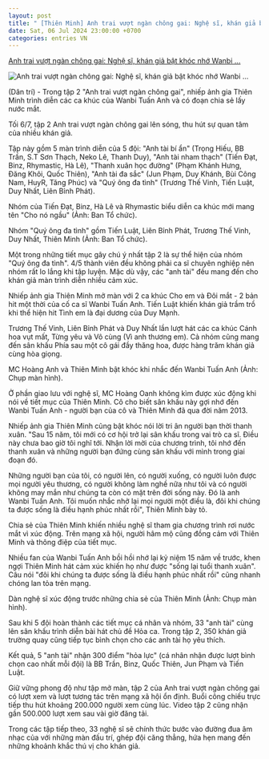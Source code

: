 ```yaml
---
layout: post
title: " [Thiên Minh] Anh trai vượt ngàn chông gai: Nghệ sĩ, khán giả bật khóc nhớ Wanbi ..."
date: Sat, 06 Jul 2024 23:00:00 +0700
categories: entries VN
---
```

[Anh trai vượt ngàn chông gai: Nghệ sĩ, khán giả bật khóc nhớ Wanbi ...](https://dantri.com.vn/giai-tri/anh-trai-vuot-ngan-chong-gai-nghe-si-khan-gia-bat-khoc-nho-wanbi-tuan-anh-20240707001754782.htm)

![Anh trai vượt ngàn chông gai: Nghệ sĩ, khán giả bật khóc nhớ Wanbi ...](https://cdn1.dantri.com.vn/eyuZe0qfCjjj9AR6N4ZLTFEJI5Q=/zoom/1200_630/2024/07/07/hoanganh-edited-crop-1720289458714.jpeg)

(Dân trí) - Trong tập 2 "Anh trai vượt ngàn chông gai", nhiếp ảnh gia Thiên Minh trình diễn các ca khúc của Wanbi Tuấn Anh và có đoạn chia sẻ lấy nước mắt.

Tối 6/7, tập 2 Anh trai vượt ngàn chông gai lên sóng, thu hút sự quan tâm của nhiều khán giả.

Tập này gồm 5 màn trình diễn của 5 đội: "Anh tài bí ẩn" (Trọng Hiếu, BB Trần, S.T Sơn Thạch, Neko Lê, Thanh Duy), "Anh tài nham thạch" (Tiến Đạt, Binz, Rhymastic, Hà Lê), "Thanh xuân học đường" (Phạm Khánh Hưng, Đăng Khôi, Quốc Thiên), "Anh tài đa sắc" (Jun Phạm, Duy Khánh, Bùi Công Nam, HuyR, Tăng Phúc) và "Quý ông đa tình" (Trương Thế Vinh, Tiến Luật, Duy Nhất, Liên Bỉnh Phát).

Nhóm của Tiến Đạt, Binz, Hà Lê và Rhymastic biểu diễn ca khúc mới mang tên "Cho nó ngầu" (Ảnh: Ban Tổ chức).

Nhóm "Quý ông đa tình" gồm Tiến Luật, Liên Bỉnh Phát, Trương Thế Vinh, Duy Nhất, Thiên Minh (Ảnh: Ban Tổ chức).

Một trong những tiết mục gây chú ý nhất tập 2 là sự thể hiện của nhóm "Quý ông đa tình". 4/5 thành viên đều không phải ca sĩ chuyên nghiệp nên nhóm rất lo lắng khi tập luyện. Mặc dù vậy, các "anh tài" đều mang đến cho khán giả màn trình diễn nhiều cảm xúc.

Nhiếp ảnh gia Thiên Minh mở màn với 2 ca khúc Cho em và Đôi mắt - 2 bản hit một thời của cố ca sĩ Wanbi Tuấn Anh. Tiến Luật khiến khán giả trầm trồ khi thể hiện hit Tình em là đại dương của Duy Mạnh.

Trương Thế Vinh, Liên Bỉnh Phát và Duy Nhất lần lượt hát các ca khúc Cánh hoa vụt mất, Từng yêu và Vô cùng (Vì anh thương em). Cả nhóm cũng mang đến sân khấu Phía sau một cô gái đầy thăng hoa, được hàng trăm khán giả cùng hòa giọng.

MC Hoàng Anh và Thiên Minh bật khóc khi nhắc đến Wanbi Tuấn Anh (Ảnh: Chụp màn hình).

Ở phần giao lưu với nghệ sĩ, MC Hoàng Oanh không kìm được xúc động khi nói về tiết mục của Thiên Minh. Cô cho biết sân khấu này gợi nhớ đến Wanbi Tuấn Anh - người bạn của cô và Thiên Minh đã qua đời năm 2013.

Nhiếp ảnh gia Thiên Minh cũng bật khóc nói lời tri ân người bạn thời thanh xuân. "Sau 15 năm, tôi mới có cơ hội trở lại sân khấu trong vai trò ca sĩ. Điều này chưa bao giờ tôi nghĩ tới. Nhận lời mời của chương trình, tôi nhớ đến thanh xuân và những người bạn đứng cùng sân khấu với mình trong giai đoạn đó.

Những người bạn của tôi, có người lên, có người xuống, có người luôn được mọi người yêu thương, có người không làm nghề nữa như tôi và có người không may mắn như chúng ta còn có mặt trên đời sống này. Đó là anh Wanbi Tuấn Anh. Tôi muốn nhắc nhở lại mọi người một điều là, đôi khi chúng ta được sống là điều hạnh phúc nhất rồi", Thiên Minh bày tỏ.

Chia sẻ của Thiên Minh khiến nhiều nghệ sĩ tham gia chương trình rơi nước mắt vì xúc động. Trên mạng xã hội, người hâm mộ cũng đồng cảm với Thiên Minh và thông điệp của tiết mục.

Nhiều fan của Wanbi Tuấn Anh bồi hồi nhớ lại kỷ niệm 15 năm về trước, khen ngợi Thiên Minh hát cảm xúc khiến họ như được "sống lại tuổi thanh xuân". Câu nói "đôi khi chúng ta được sống là điều hạnh phúc nhất rồi" cũng nhanh chóng lan tỏa trên mạng.

Dàn nghệ sĩ xúc động trước những chia sẻ của Thiên Minh (Ảnh: Chụp màn hình).

Sau khi 5 đội hoàn thành các tiết mục cá nhân và nhóm, 33 "anh tài" cùng lên sân khấu trình diễn bài hát chủ đề Hỏa ca. Trong tập 2, 350 khán giả trường quay cũng tiếp tục bình chọn cho các anh tài họ yêu thích.

Kết quả, 5 "anh tài" nhận 300 điểm "hỏa lực" (cá nhân nhận được lượt bình chọn cao nhất mỗi đội) là BB Trần, Binz, Quốc Thiên, Jun Phạm và Tiến Luật.

Giữ vững phong độ như tập mở màn, tập 2 của Anh trai vượt ngàn chông gai có lượt xem và lượt tương tác trên mạng xã hội ổn định. Buổi công chiếu trực tiếp thu hút khoảng 200.000 người xem cùng lúc. Video tập 2 cũng nhận gần 500.000 lượt xem sau vài giờ đăng tải.

Trong các tập tiếp theo, 33 nghệ sĩ sẽ chính thức bước vào đường đua âm nhạc của với những màn đấu trí, ghép đội căng thẳng, hứa hẹn mang đến những khoảnh khắc thú vị cho khán giả.

